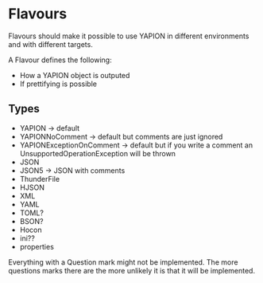 # Flavours

Flavours should make it possible to use YAPION in different environments and with different targets.

A Flavour defines the following:
- How a YAPION object is outputed
- If prettifying is possible

## Types
- YAPION -> default
- YAPIONNoComment -> default but comments are just ignored
- YAPIONExceptionOnComment -> default but if you write a comment an UnsupportedOperationException will be thrown
- JSON
- JSON5 -> JSON with comments
- ThunderFile
- HJSON
- XML
- YAML
- TOML?
- BSON?
- Hocon
- ini??
- properties

Everything with a Question mark might not be implemented. The more questions marks there are the more unlikely it is that it will be implemented.

